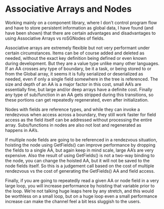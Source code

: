 # Associative Arrays and Nodes
Working mainly on a component library, where I don’t control program flow and have to store persistent information as global data, I have found (and have been shown) that there are certain advantages and disadvantages to using Associative Arrays vs roSGNodes of fields.

Associative arrays are extremely flexible but not very performant under certain circumstances.  Items can be of course added and deleted as needed, without the exact key definition being defined or even known during development.  But they are a value type unlike many other languages.  If an AA crosses any type of boundary, be it a task, or being stored to or from the Global array, it seems it is fully serialized or deserialized as needed, even if only a single field somewhere in the tree is referenced.  The size and depth of an AA is a major factor in this cost, small AA’s are essentially fine, but large and/or deep arrays have a definite cost.  Finally any type of sub/function in an AA gets stripped during this transitions, so these portions can get repeatedly regenerated, even after initialization.

Nodes with fields are reference types, and while they can invoke a rendezvous when access across a boundary, they still work faster for field access as the field itself can be addressed without processing the entire array.  Subs/functions in nodes are also not lost and regenerated as happens in AA’s.

If multiple node fields are going to be referenced in a rendezvous situation, hoisting the node using GetFields() can improve performance by dropping the fields to a single AA, but again keep in mind scale, large AA’s are very expensive.  Also the result of using GetFields() is not a two-way binding to the node, you can change the hoisted AA, but it will not be saved to the node fields itself.  So this is a judgement call based on the cost of multiple rendezvous vs the cost of generating the GetFields() AA and field access.

Finally, if you are going to repeatedly read a given AA or node field in a very large loop, you will increase performance by hoisting that variable prior to the loop. We’re not talking huge leaps here by any stretch, and this would be worthless on a small loop, but on a huge loop even a small performance increase can make the channel feel a bit less sluggish to the users.
